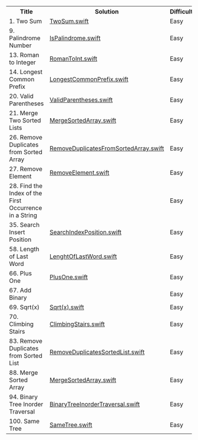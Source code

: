 <table>
  <tr>
    <th>Title</th>
    <th>Solution</th>
    <th>Difficulty</th>
  </tr>
  <tr>
    <td>1. Two Sum</td>
    <td><a href="DSA/LeetCode/Easy/TwoSum.swift">TwoSum.swift</a></td>
    <td>Easy</td>
  </tr>
  <tr>
    <td>9. Palindrome Number</td>
    <td><a href="DSA/LeetCode/Easy/IsPalindrome.swift">IsPalindrome.swift</a></td>
    <td>Easy</td>
  </tr>
  <tr>
    <td>13. Roman to Integer</td>
    <td><a href="DSA/LeetCode/Easy/RomanToInt.swift">RomanToInt.swift</a></td>
    <td>Easy</td>
  </tr>
    <tr>
    <td>14. Longest Common Prefix</td>
    <td><a href="DSA/LeetCode/Easy/LongestCommonPrefix.swift">LongestCommonPrefix.swift</a></td>
    <td>Easy</td>
  </tr>
  <tr>
    <td>20. Valid Parentheses</td>
    <td><a href="DSA/LeetCode/Easy/ValidParentheses.swift">ValidParentheses.swift</a></td>
    <td>Easy</td>
  </tr>
  <tr>
    <td>21. Merge Two Sorted Lists</td>
    <td><a href="DSA/LeetCode/Easy/MergeSortedArray.swift">MergeSortedArray.swift</a></td>
    <td>Easy</td>
  </tr>
  <tr>
    <td>26. Remove Duplicates from Sorted Array</td>
    <td><a href="DSA/LeetCode/Easy/RemoveDuplicatesFromSortedArray.swift">RemoveDuplicatesFromSortedArray.swift</a></td>
    <td>Easy</td>
  </tr>  
  <tr>
    <td>27. Remove Element</td>
    <td><a href="DSA/LeetCode/Easy/RemoveElement.swift">RemoveElement.swift</a></td>
    <td>Easy</td>
  </tr> 
  <tr>
    <td>28. Find the Index of the First Occurrence in a String</td>
    <td></td>
    <td>Easy</td>
  </tr> 
  <tr>
    <td>35. Search Insert Position</td>
    <td><a href="DSA/LeetCode/Easy/SearchIndexPosition.swift">SearchIndexPosition.swift</a></td>
    <td>Easy</td>
  </tr> 
  <tr>
    <td>58. Length of Last Word</td>
    <td><a href="DSA/LeetCode/Easy/LenghtOfLastWord.swift">LenghtOfLastWord.swift</a></td>
    <td>Easy</td>
  </tr> 
  <tr>
    <td>66. Plus One</td>
    <td><a href="DSA/LeetCode/Easy/PlusOne.swift">PlusOne.swift</a></td>
    <td>Easy</td>
  </tr> 
  <tr>
    <td>67. Add Binary</td>
    <td></td>
    <td>Easy</td>
  </tr> 
  <tr>
    <td>69. Sqrt(x)</td>
    <td><a href="DSA/LeetCode/Easy/Sqrt(x).swift">Sqrt(x).swift</a></td>
    <td>Easy</td>
  </tr> 
  <tr>
    <td>70. Climbing Stairs</td>
    <td><a href="DSA/LeetCode/Easy/ClimbingStairs.swift">ClimbingStairs.swift</a></td>
    <td>Easy</td>
  </tr> 
  <tr>
    <td>83. Remove Duplicates from Sorted List</td>
    <td><a href="DSA/LeetCode/Easy/Linked Lists/RemoveDuplicatesSortedList.swift">RemoveDuplicatesSortedList.swift</a></td>
    <td>Easy</td>
  </tr> 
  <tr>
    <td>88. Merge Sorted Array</td>
    <td><a href="DSA/LeetCode/Easy/MergeSortedArray.swift">MergeSortedArray.swift</a></td>
    <td>Easy</td>
  </tr> 
  <tr>
    <td>94. Binary Tree Inorder Traversal</td>
    <td><a href="DSA/LeetCode/Easy/Trees/BinaryTreeInorderTraversal.swift">BinaryTreeInorderTraversal.swift</a></td>
    <td>Easy</td>
  </tr> 
  <tr>
    <td>100. Same Tree</td>
    <td><a href="DSA/LeetCode/Easy/Trees/SameTree.swift">SameTree.swift</a></td>
    <td>Easy</td>
  </tr> 
</table>
